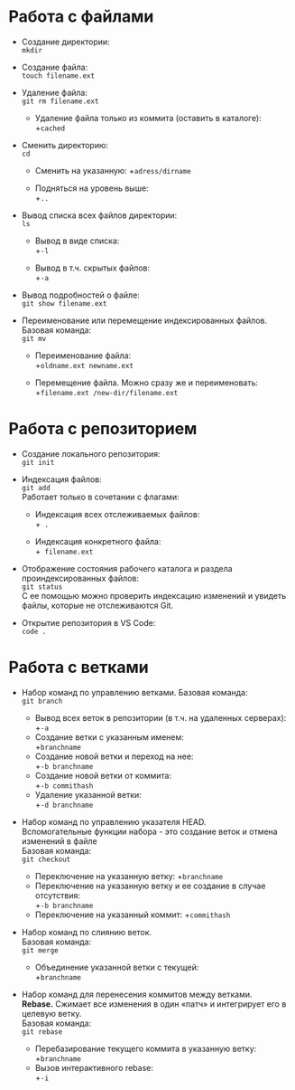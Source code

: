 # Работа с файлами

- Создание директории:  
`mkdir`

- Создание файла:  
`touch filename.ext`

- Удаление файла:  
`git rm filename.ext`

   - Удаление файла только из коммита (оставить в каталоге):  
   +`cached`

- Сменить директорию:  
`cd`

   - Cменить на указанную:
   +`adress/dirname` 

   - Подняться на уровень выше:  
   +`..`

- Вывод списка всех файлов директории:  
`ls`

   - Вывод в виде списка:  
   +`-l` 

   - Вывод в т.ч. скрытых файлов:  
   +`-a`

- Вывод подробностей о файле:  
`git show filename.ext`

- Переименование или перемещение индексированных файлов.  
Базовая команда:  
`git mv`

   - Переименование файла:  
   +`oldname.ext newname.ext`

   - Перемещение файла. Можно сразу же и переименовать:  +`filename.ext /new-dir/filename.ext`


# Работа с репозиторием

- Создание локального репозитория:  
`git init`

- Индексация файлов:  
`git add`  
Работает только в сочетании с флагами:

   - Индексация всех отслеживаемых файлов:  
   +` .`

   - Индексация конкретного файла:  
   +` filename.ext`


- Отображение состояния рабочего каталога и раздела проиндексированных файлов:  
`git status`  
С ее помощью можно проверить индексацию изменений и увидеть файлы, которые не отслеживаются Git.


- Открытие репозитория в VS Code:  
`code .`

# Работа с ветками

- Набор команд по управлению ветками.
Базовая команда:  
`git branch`
   - Вывод всех веток в репозитории (в т.ч. на удаленных серверах):  
   +`-a`
   - Создание ветки с указанным именем:  
   +`branchname`
   - Создание новой ветки и переход на нее:  
   +`-b branchname`
   - Создание новой ветки от коммита:  
   +`-b commithash`
   - Удаление указанной ветки:  
   +`-d branchname`

- Набор команд по управлению указателя HEAD.  
Вспомогательные функции набора - это создание веток и отмена изменений в файле  
Базовая команда:  
`git checkout` 
   - Переключение на указанную ветку:
   +`branchname`
   - Переключение на указанную ветку и ее создание в случае отсутствия:  
   +`-b branchname`
   - Переключение на указанный коммит:
   +`commithash`

- Набор команд по слиянию веток.  
Базовая команда:  
`git merge`
   - Объединение указанной ветки с текущей:  
   +`branchname`

- Набор команд для перенесения коммитов между ветками.  
__Rebase.__ Сжимает все изменения в один «патч» и интегрирует его в целевую ветку.  
Базовая команда:  
`git rebase` 
   - Перебазирование текущего коммита в указанную ветку:  
   +`branchname`
   - Вызов интерактивного rebase:  
   +`-i`